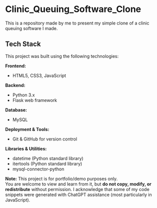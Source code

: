 # Clinic_Queuing_Software_Clone

This is a repository made by me to present my simple clone of a clinic queuing software I made.

## Tech Stack

This project was built using the following technologies:

**Frontend:**  
- HTML5, CSS3, JavaScript 

**Backend:**  
- Python 3.x  
- Flask web framework

**Database:**  
- MySQL

**Deployment & Tools:**  
- Git & GitHub for version control  

**Libraries & Utilities:**  
- datetime (Python standard library)  
- itertools (Python standard library)  
- mysql-connector-python


**Note:** This project is for portfolio/demo purposes only.  
You are welcome to view and learn from it, but **do not copy, modify, or redistribute** without permission.
I acknowledge that some of my code snippets were generated with ChatGPT assistance (most particularly in JavaScript).
